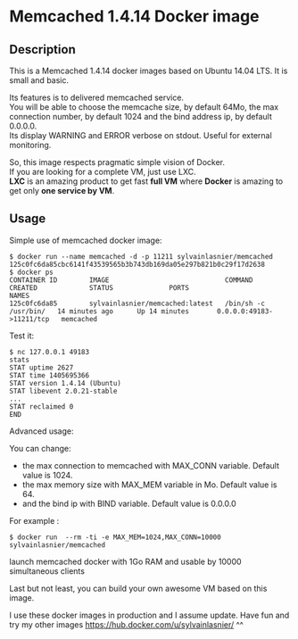 Memcached 1.4.14 Docker image
=============================

Description
-----------

This is a Memcached 1.4.14 docker images based on Ubuntu 14.04 LTS. It is small and basic.

Its features is to delivered memcached service.  
You will be able to choose the memcache size, by default 64Mo, the max connection number, by default 1024 and the bind address ip, by default 0.0.0.0.  
Its display WARNING and ERROR verbose on stdout. Useful for external monitoring.

So, this image respects pragmatic simple vision of Docker.  
If you are looking for a complete VM, just use LXC.  
**LXC** is an amazing product to get fast **full VM** where **Docker** is amazing to get only **one service by VM**.


Usage
-----

Simple use of memcached docker image:

	$ docker run --name memcached -d -p 11211 sylvainlasnier/memcached
	125c0fc6da85cbc6141f43539565b3b743db169da05e297b821b0c29f17d2638
	$ docker ps
	CONTAINER ID        IMAGE                             COMMAND                CREATED             STATUS              PORTS                      NAMES
	125c0fc6da85        sylvainlasnier/memcached:latest   /bin/sh -c /usr/bin/   14 minutes ago      Up 14 minutes       0.0.0.0:49183->11211/tcp   memcached 
	
Test it:

	$ nc 127.0.0.1 49183
	stats
	STAT uptime 2627
	STAT time 1405695366
	STAT version 1.4.14 (Ubuntu)
	STAT libevent 2.0.21-stable
	...
	STAT reclaimed 0
	END


Advanced usage:

You can change:

* the max connection to memcached with MAX_CONN variable. Default value is 1024.
* the max memory size with MAX_MEM variable in Mo. Default value is 64.
* and the bind ip with BIND variable. Default value is 0.0.0.0

For example :

	$ docker run  --rm -ti -e MAX_MEM=1024,MAX_CONN=10000 sylvainlasnier/memcached

launch memcached docker with 1Go RAM and usable by 10000 simultaneous clients

Last but not least, you can build your own awesome VM based on this image. 


I use these docker images in production and I assume update.
Have fun and try my other images https://hub.docker.com/u/sylvainlasnier/ ^^
